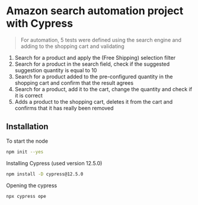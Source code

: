 # Amazon search automation project with Cypress

>For automation, 5 tests were defined using the search engine and adding to the shopping cart and validating

1. Search for a product and apply the (Free Shipping) selection filter
2. Search for a product in the search field, check if the suggested suggestion quantity is equal to 10
3. Search for a product added to the pre-configured quantity in the shopping cart and confirm that the result agrees
4. Search for a product, add it to the cart, change the quantity and check if it is correct
5. Adds a product to the shopping cart, deletes it from the cart and confirms that it has really been removed  

## Installation

To start the node 
```sh
npm init --yes
```
Installing Cypress (used version 12.5.0)
```sh
npm install -D cypress@12.5.0
```

Opening the cypress
```sh
npx cypress ope
```
